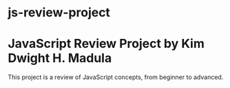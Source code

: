 
# js-review-project
# JavaScript Review Project by Kim Dwight H. Madula
This project is a review of JavaScript concepts, from beginner to advanced.